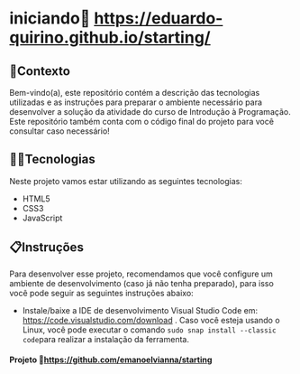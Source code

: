 # iniciando🔗 https://eduardo-quirino.github.io/starting/

## 🧠Contexto

Bem-vindo(a), este repositório contém a descrição das tecnologias utilizadas e as instruções para preparar o ambiente necessário para desenvolver a solução da atividade do curso de Introdução à Programação. Este repositório também conta com o código final do projeto para você consultar caso necessário!

## 👨‍💻Tecnologias

Neste projeto vamos estar utilizando as seguintes tecnologias:

- HTML5
- CSS3
- JavaScript

## 📋Instruções

Para desenvolver esse projeto, recomendamos que você configure um ambiente de desenvolvimento (caso já não tenha preparado), para isso você pode seguir as seguintes instruções abaixo:

- Instale/baixe a IDE de desenvolvimento Visual Studio Code em: https://code.visualstudio.com/download . Caso você esteja usando o Linux, você pode executar o comando `sudo snap install --classic code`para realizar a instalação da ferramenta.

#### **Projeto** 🔗https://github.com/emanoelvianna/starting

